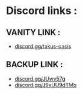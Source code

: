 
# Discord links : 


## VANITY LINK :
- [discord.gg/takus-oasis](https://discord.com/invite/takus-oasis)


## BACKUP LINK :
- [discord.gg/JUwv57g](https://discord.com/invite/JUwv57g)
- [discord.gg/J9xUU9dTMb](https://discord.com/invite/J9xUU9dTMb)
